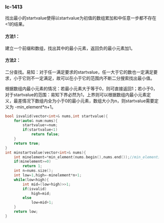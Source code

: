 ### lc-1413

找出最小的startvalue使得以startvalue为初值的数组累加和中任意一步都不存在<1的结果。

#### 方法1：

建立一个前缀和数组，找出其中的最小元素，返回负的最小元素加1。

#### 方法2：

二分查找。易知：对于任一满足要求的startvalue，任一大于它的数也一定满足要求，小于它则不一定满足，故可以在小于它的范围内不断二分搜索找出最小值。

根据数组内最小元素的情况：若最小元素大于等于0，则可直接返回1；若小于0，对于startvalue的范围：易知下界必然为1，上界则可以根据数组内最小元素定义，最差情况下数组内全为小于0的最小元素，数组大小为n，则startvalue需要定义为 -min_element*n+1。

```c++
bool isvalid(vector<int>& nums,int startvalue){
    for(auto& num:nums){
        startvalue+=num;
        if(startvalue<1)
        	return false;
    }
    return true;
}
int minstartvalue(vector<int>& nums){
    int minelement=*min_element(nums.begin(),nums.end());//min_element返回的为第一个最小元素的迭代器，若不存在，返回nums.end()
    if(minelement>=0)
        return 1;
    int n=nums.size();
    int low=1,high=-minelement*n+1;
    while(low<high){
        int mid=(low+high)>>1;
		if(isvalid)
            high=mid;
        else
            low=mid+1;
    }
    return low;
}

```

